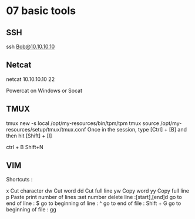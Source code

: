 # 07 basic tools

## SSH

ssh Bob@10.10.10.10

## Netcat

netcat 10.10.10.10 22

Powercat on Windows or Socat

## TMUX

tmux new -s local /opt/my-resources/bin/tpm/tpm tmux source /opt/my-resources/setup/tmux/tmux.conf Once in the session, type \[Ctrl] + \[B] and then hit \[Shift] + \[I]

ctrl + B Shift+N

## VIM

Shortcuts :

x Cut character dw Cut word dd Cut full line yw Copy word yy Copy full line p Paste print number of lines :set number delete line :\[start],\[end]d go to end of line : $ go to beginning of line : ^ go to end of file : Shift + G go to beginning of file : gg
